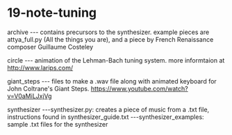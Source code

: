 # 19-note-tuning




archive
--- contains precursors to the synthesizer. example pieces are attya_full.py (All the things you are), and a piece by French Renaissance composer Guillaume Costeley


circle 
--- animation of the Lehman-Bach tuning system. more informtaion at http://www.larips.com/


giant_steps 
--- files to make a .wav file along with animated keyboard for John Coltrane's Giant Steps. https://www.youtube.com/watch?v=V0aMiLJxjVg


synthesizer
---synthesizer.py: creates a piece of music from a .txt file, instructions found in synthesizer_guide.txt
---synthesizer_examples: sample .txt files for the synthesizer


